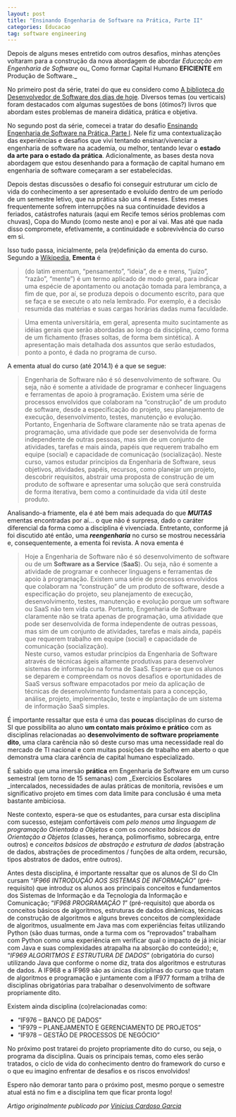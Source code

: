 ```yaml
---
layout: post
title: "Ensinando Engenharia de Software na Prática, Parte II"
categories: Educacao
tag: software engineering
---
```


Depois de alguns meses entretido com outros desafios, minhas atenções voltaram para a construção da nova abordagem de abordar _Educação em Engenharia de Software_ ou_ Como formar Capital Humano **EFICIENTE** em Produção de Software._

No primeiro post da série, tratei do que eu considero como [A biblioteca do Desenvolvedor de Software dos dias de hoje](https://viniciusgarcia.com/2014/02/14/a-biblioteca-do-desenvolvedor-de-software-dos-dias-de-hoje/). Diversos temas (ou verticais) foram destacados com algumas sugestões de bons (ótimos?) livros que abordam estes problemas de maneira didática, prática e objetiva.

No segundo post da série, comecei a tratar do desafio [Ensinando Engenharia de Software na Prática, Parte I](https://viniciusgarcia.com/2014/02/19/ensinando-engenharia-de-software-na-pratica-parte-i/). Nele fiz uma contextualização das experiências e desafios que vivi tentando ensinar/vivenciar a engenharia de software na academia, ou melhor, tentando levar o **estado da arte para o estado da prática**. Adicionalmente, as bases desta nova abordagem que estou desenhando para a formação de capital humano em engenharia de software começaram a ser estabelecidas.

Depois destas discussões o desafio foi conseguir estruturar um ciclo de vida do conhecimento a ser apresentado e evoluído dentro de um período de um semestre letivo, que na prática são uns 4 meses. Estes meses frequentemente sofrem interrupções na sua continuidade devidos a feriados, catástrofes naturais (aqui em Recife temos sérios problemas com chuvas), Copa do Mundo (como neste ano) e por aí vai. Mas até que nada disso compromete, efetivamente, a continuidade e sobrevivência do curso em si.

Isso tudo passa, inicialmente, pela (re)definição da ementa do curso. Segundo a [Wikipedia](http://pt.wikipedia.org/wiki/Ementa), **Ementa** é

> (do latim ementum, “pensamento”, “ideia”, de e e mens, “juízo”, “razão”, “mente”) é um termo aplicado de modo geral, para indicar uma espécie de apontamento ou anotação tomada para lembrança, a fim de que, por aí, se produza depois o documento escrito, para que se faça e se execute o ato nela lembrado. Por exemplo, é a decisão resumida das matérias e suas cargas horárias dadas numa faculdade.

> Uma ementa universitária, em geral, apresenta muito sucintamente as idéias gerais que serão abordadas ao longo da disciplina, como forma de um fichamento (frases soltas, de forma bem sintética). A apresentação mais detalhada dos assuntos que serão estudados, ponto a ponto, é dada no programa de curso.

A ementa atual do curso (até 2014.1) é a que se segue:

> Engenharia de Software não é só desenvolvimento de software. Ou seja, não é somente a atividade de programar e conhecer linguagens e ferramentas de apoio à programação. Existem uma série de processos envolvidos que colaboram na “construção” de um produto de software, desde a especificação do projeto, seu planejamento de execução, desenvolvimento, testes, manutenção e evolução. Portanto, Engenharia de Software claramente não se trata apenas de programação, uma atividade que pode ser desenvolvida de forma independente de outras pessoas, mas sim de um conjunto de atividades, tarefas e mais ainda, papéis que requerem trabalho em equipe (social) e capacidade de comunicação (socialização). Neste curso, vamos estudar princípios da Engenharia de Software, seus objetivos, atividades, papéis, recursos, como planejar um projeto, descobrir requisitos, abstrair uma proposta de construção de um produto de software e apresentar uma solução que será construída de forma iterativa, bem como a continuidade da vida útil deste produto.

Analisando-a friamente, ela é até bem mais adequada do que _**MUITAS**_ ementas encontradas por aí… o que não é surpresa, dado o caráter diferencial da forma como a disciplina é vivenciada. Entretanto, conforme já foi discutido até então, uma **_reengenharia_** no curso se mostrou necessária e, consequentemente, a ementa foi revista. A nova ementa é

> Hoje a Engenharia de Software não é só desenvolvimento de software ou de um **Software as a Service** (**SaaS**). Ou seja, não é somente a atividade de programar e conhecer linguagens e ferramentas de apoio à programação. Existem uma série de processos envolvidos que colaboram na “construção” de um produto de software, desde a especificação do projeto, seu planejamento de execução, desenvolvimento, testes, manutenção e evolução porque um software ou SaaS não tem vida curta. Portanto, Engenharia de Software claramente não se trata apenas de programação, uma atividade que pode ser desenvolvida de forma independente de outras pessoas, mas sim de um conjunto de atividades, tarefas e mais ainda, papéis que requerem trabalho em equipe (social) e capacidade de comunicação (socialização).  
Neste curso, vamos estudar princípios da Engenharia de Software através de técnicas ágeis altamente produtivas para desenvolver sistemas de informação na forma de SaaS. Espera-se que os alunos se deparem e compreendam os novos desafios e oportunidades de SaaS versus software empacotados por meio da aplicação de técnicas de desenvolvimento fundamentais para a concepção, análise, projeto, implementação, teste e implantação de um sistema de informação SaaS simples.

É importante ressaltar que esta é uma das **poucas** disciplinas do curso de SI que possibilita ao aluno **um contato mais próximo e prático** com as disciplinas relacionadas ao **desenvolvimento de software propriamente dito**, uma clara carência não só deste curso mas uma necessidade real do mercado de TI nacional e com muitas posições de trabalho em aberto o que demonstra uma clara carência de capital humano especializado.

É sabido que uma imersão **prática** em Engenharia de Software em um curso semestral (em torno de 15 semanas) com _Exercícios Escolares _intercalados, necessidades de aulas práticas de monitoria, revisões e um significativo projeto em times com data limite para conclusão é uma meta bastante ambiciosa.

Neste contexto, espera-se que os estudantes, para cursar esta disciplina com sucesso, estejam confortáveis com _pelo menos uma linguagem de programação Orientada a Objetos_ e com os _conceitos básicos da Orientação a Objetos_ (classes, herança, polimorfismo, sobrecarga, entre outros) e _conceitos básicos de abstração e estrutura de dados_ (abstração de dados, abstrações de procedimentos / funções de alta ordem, recursão, tipos abstratos de dados, entre outros).

Antes desta disciplina, é importante ressaltar que os alunos de SI do CIn cursam “_IF966 INTRODUÇÃO AOS SISTEMAS DE INFORMAÇÃO_” (pré-requisito) que introduz os alunos aos principais conceitos e fundamentos dos Sistemas de Informação e da Tecnologia da Informação e Comunicação; “_IF968 PROGRAMAÇÃO 1_” (pré-requisito) que aborda os conceitos básicos de algoritmos, estruturas de dados dinâmicas, técnicas de construção de algoritmos e alguns breves conceitos de complexidade de algoritmos, usualmente em Java mas com experiências feitas utilizando Python (são duas turmas, onde a turma com os “reprovados” trabalham com Python como uma experiência em verificar qual o impacto de já iniciar com Java e suas complexidades atrapalha na absorção do conteúdo); e, “_IF969 ALGORITMOS E ESTRUTURA DE DADOS_” (obrigatória do curso) utilizando Java que conforme o nome diz, trata dos algoritmos e estruturas de dados. A IF968 e a IF969 são as únicas disciplinas do curso que tratam de algoritmos e programação e juntamente com a IF977 formam a trilha de disciplinas obrigatórias para trabalhar o desenvolvimento de software propriamente dito.

Existem ainda disciplina (co)relacionadas como:

- “IF976 – BANCO DE DADOS”
- “IF979 – PLANEJAMENTO E GERENCIAMENTO DE PROJETOS”
- “IF978 – GESTÃO DE PROCESSOS DE NEGÓCIO”

No próximo post tratarei do projeto propriamente dito do curso, ou seja, o programa da disciplina. Quais os principais temas, como eles serão tratados, o ciclo de vida do conhecimento dentro do framework do curso e o que eu imagino enfrentar de desafios e os riscos envolvidos!

Espero não demorar tanto para o próximo post, mesmo porque o semestre atual está no fim e a disciplina tem que ficar pronta logo!

_Artigo originalmente publicado por [Vinicius Cardoso Garcia](http://viniciusgarcia.me/education/ensinando-engenharia-de-software-na-pratica-parte-ii/)_